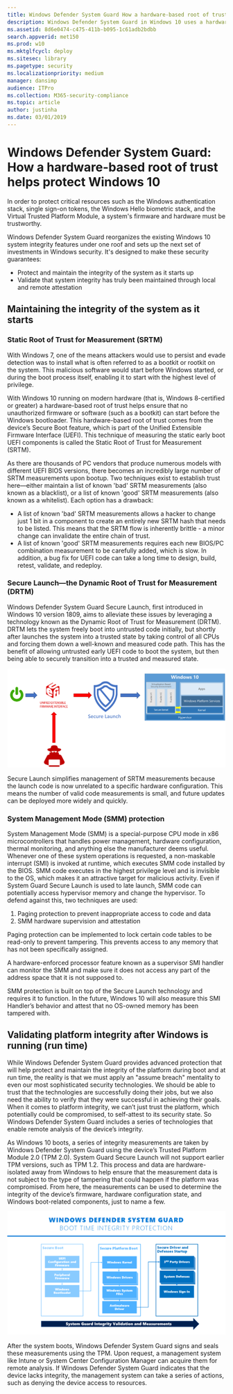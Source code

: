 ```yaml
---
title: Windows Defender System Guard How a hardware-based root of trust helps protect Windows 10 (Windows 10)
description: Windows Defender System Guard in Windows 10 uses a hardware-based root of trust to securely protect systems against firmware exploits.
ms.assetid: 8d6e0474-c475-411b-b095-1c61adb2bdbb
search.appverid: met150
ms.prod: w10
ms.mktglfcycl: deploy
ms.sitesec: library
ms.pagetype: security
ms.localizationpriority: medium
manager: dansimp
audience: ITPro
ms.collection: M365-security-compliance 
ms.topic: article
author: justinha
ms.date: 03/01/2019
---
```



# Windows Defender System Guard: How a hardware-based root of trust helps protect Windows 10

In order to protect critical resources such as the Windows authentication stack, single sign-on tokens, the Windows Hello biometric stack, and the Virtual Trusted Platform Module, a system's firmware and hardware must be trustworthy.

Windows Defender System Guard reorganizes the existing Windows 10 system integrity features under one roof and sets up the next set of investments in Windows security. It's designed to make these security guarantees:

- Protect and maintain the integrity of the system as it starts up
- Validate that system integrity has truly been maintained through local and remote attestation

## Maintaining the integrity of the system as it starts

### Static Root of Trust for Measurement (SRTM)

With Windows 7, one of the means attackers would use to persist and evade detection was to install what is often referred to as a bootkit or rootkit on the system. 
This malicious software would start before Windows started, or during the boot process itself, enabling it to start with the highest level of privilege.

With Windows 10 running on modern hardware (that is, Windows 8-certified or greater) a hardware-based root of trust helps ensure that no unauthorized firmware or software (such as a bootkit) can start before the Windows bootloader. 
This hardware-based root of trust comes from the device’s Secure Boot feature, which is part of the Unified Extensible Firmware Interface (UEFI). 
This technique of measuring the static early boot UEFI components is called the Static Root of Trust for Measurement (SRTM). 

As there are thousands of PC vendors that produce numerous models with different UEFI BIOS versions, there becomes an incredibly large number of SRTM measurements upon bootup. 
Two techniques exist to establish trust here—either maintain a list of known 'bad' SRTM measurements (also known as a blacklist), or a list of known 'good' SRTM measurements (also known as a whitelist). 
Each option has a drawback:

- A list of known 'bad' SRTM measurements allows a hacker to change just 1 bit in a component to create an entirely new SRTM hash that needs to be listed. This means that the SRTM flow is inherently brittle - a minor change can invalidate the entire chain of trust.
- A list of known 'good' SRTM measurements requires each new BIOS/PC combination measurement to be carefully added, which is slow. 
In addition, a bug fix for UEFI code can take a long time to design, build, retest, validate, and redeploy.

### Secure Launch—the Dynamic Root of Trust for Measurement (DRTM)

Windows Defender System Guard Secure Launch, first introduced in Windows 10 version 1809, aims to alleviate these issues by leveraging a technology known as the Dynamic Root of Trust for Measurement (DRTM). 
DRTM lets the system freely boot into untrusted code initially, but shortly after launches the system into a trusted state by taking control of all CPUs and forcing them down a well-known and measured code path. 
This has the benefit of allowing untrusted early UEFI code to boot the system, but then being able to securely transition into a trusted and measured state.


![System Guard Secure Launch](images/system-guard-secure-launch.png)

Secure Launch simplifies management of SRTM measurements because the launch code is now unrelated to a specific hardware configuration. This means the number of valid code measurements is small, and future updates can be deployed more widely and quickly. 

### System Management Mode (SMM) protection

System Management Mode (SMM) is a special-purpose CPU mode in x86 microcontrollers that handles power management, hardware configuration, thermal monitoring, and anything else the manufacturer deems useful. 
Whenever one of these system operations is requested, a non-maskable interrupt (SMI) is invoked at runtime, which executes SMM code installed by the BIOS. 
SMM code executes in the highest privilege level and is invisible to the OS, which makes it an attractive target for malicious activity. Even if System Guard Secure Launch is used to late launch, SMM code can potentially access hypervisor memory and change the hypervisor. 
To defend against this, two techniques are used:

1. Paging protection to prevent inappropriate access to code and data
2. SMM hardware supervision and attestation

Paging protection can be implemented to lock certain code tables to be read-only to prevent tampering. 
This prevents access to any memory that has not been specifically assigned. 

A hardware-enforced processor feature known as a supervisor SMI handler can monitor the SMM and make sure it does not access any part of the address space that it is not supposed to. 

SMM protection is built on top of the Secure Launch technology and requires it to function. 
In the future, Windows 10 will also measure this SMI Handler’s behavior and attest that no OS-owned memory has been tampered with. 

## Validating platform integrity after Windows is running (run time)

While Windows Defender System Guard provides advanced protection that will help protect and maintain the integrity of the platform during boot and at run time, the reality is that we must apply an "assume breach" mentality to even our most sophisticated security technologies. We should be able to trust that the technologies are successfully doing their jobs, but we also need the ability to verify that they were successful in achieving their goals. When it comes to platform integrity, we can’t just trust the platform, which potentially could be compromised, to self-attest to its security state. So Windows Defender System Guard includes a series of technologies that enable remote analysis of the device’s integrity.

As Windows 10 boots, a series of integrity measurements are taken by Windows Defender System Guard using the device’s Trusted Platform Module 2.0 (TPM 2.0). System Guard Secure Launch will not support earlier TPM versions, such as TPM 1.2. This process and data are hardware-isolated away from Windows to help ensure that the measurement data is not subject to the type of tampering that could happen if the platform was compromised. From here, the measurements can be used to determine the integrity of the device’s firmware, hardware configuration state, and Windows boot-related components, just to name a few. 


![Boot time integrity](images/windows-defender-system-guard-boot-time-integrity.png)

After the system boots, Windows Defender System Guard signs and seals these measurements using the TPM. Upon request, a management system like Intune or System Center Configuration Manager can acquire them for remote analysis. If Windows Defender System Guard indicates that the device lacks integrity, the management system can take a series of actions, such as denying the device access to resources.

